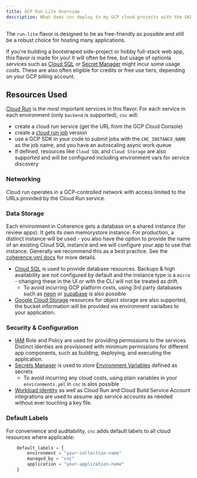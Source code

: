 ```yaml
---
title: GCP Run Lite Overview
description: What does cnc deploy to my GCP cloud projects with the GKE flavor?
---
```


The `run-lite` flavor is designed to be as free-friendly as possible and still be a robust choice for hosting many applications. 

If you're building a bootstraped side-project or hobby full-stack web app, this flavor is made for you! It will often be free, but usage of optionla services such as [Cloud SQL](https://cloud.google.com/sql/docs) or [Secret Manager](https://cloud.google.com/secret-manager/docs) might incur some usage costs. These are also often eligible for credits or free use tiers, depending on your GCP billing account.

## Resources Used

[Cloud Run](https://cloud.google.com/cloud-run/docs) is the most important services in this flavor. For each service in each environment (only `backend` is supported), `cnc` will:

- create a cloud run service (get the URL from the GCP Cloud Console)
- create a [cloud run job](https://cloud.google.com/run/docs/create-jobs) version
- use a GCP SDK in your code to submit jobs with the `CNC_INSTANCE_NAME` as the job name, and you have an autoscaling async work queue
- if defined, resources like `Cloud SQL` and `Cloud Storage` are also supported and will be configured including environment vars for service discovery

### Networking

Cloud run operates in a GCP-controlled network with access limited to the URLs provided by the Cloud Run service.

### Data Storage

Each environment in Coherence gets a database on a shared instance (for review apps). It gets its own memorystore instance. For production, a distinct instance will be used - you also have the option to provide the name of an existing Cloud SQL instance and we will configure your app to use that instance. Generally we recommend this as a best practice. See the [coherence.yml docs](docs/configuration/coherenceyml#use-existing-databases) for more details.

- [Cloud SQL](https://cloud.google.com/sql/docs) is used to provide database resources. Backups & high availability are not configured by default and the instance type is a `micro` - changing these in the UI or with the CLI will not be treated as drift.
    - To avoid incurring GCP platform costs, using 3rd party databases such as [neon]() or [supabase]() is also possible
- [Google Cloud Storage](https://cloud.google.com/storage/docs) resources for object storage are also supported, the bucket information will be provided via environment varialbes to your application.

### Security & Configuration
- [IAM](https://cloud.google.com/iam) Role and Policy are used for providing permissions to the services. Distinct identies are provisioned with minimum permissions for different app components, such as building, deploying, and executing the application.
- [Secrets Manager](https://cloud.google.com/secret-manager/docs) is used to store [Environment Variables](/docs/reference/environment-variables) defined as secrets
    - To avoid incurring any cloud costs, using plain variables in your `environments.yml` in `cnc` is alos possible
- [Workload Identity](https://cloud.google.com/kubernetes-engine/docs/how-to/workload-identity) as well as Cloud Run and Cloud Build Service Account integrations are used to assume app service accounts as needed without ever touching a key file.

### Default Labels

For convenience and auditability, `cnc` adds default labels to all cloud resources where applicable:
```terraform
    default_labels = {
        environment = "your-collection-name"
        managed_by = "cnc"
        application = "your-application-name"
    }
```
